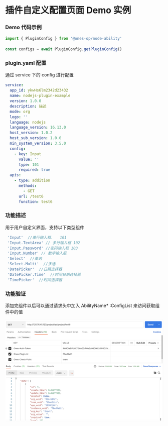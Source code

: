 # 插件自定义配置页面 Demo 实例

### Demo 代码示例

```typescript
import { PluginConfig } from '@ones-op/node-ability'

const configs = await PluginConfig.getPluginConfig()
```

### plugin.yaml 配置

通过 service 下的 config 进行配置

```yaml
service:
  app_id: ykwHs6lm2342d23432
  name: nodejs-plugin-example
  version: 1.0.0
  description: 描述
  mode: org
  logo: ''
  language: nodejs
  language_version: 16.13.0
  host_version: 1.0.2
  host_sub_version: 1.0.0
  min_system_version: 3.5.0
  config:
    - key: Input
      value: ''
      type: 101
      required: true
  apis:
    - type: addition
      methods:
        - GET
      url: /test6
      function: test6
```

### 功能描述

用于用户自定义界面，支持以下类型组件

```go
 'Input'  //单行输入框.   101
 'Input.TextArea' // 多行输入框 102
 'Input.Password' //密码输入框 103
 'Input.Number' // 数字输入框
 'Select'  //单选
 'Select.Multi'  //多选
 'DatePicker'  //日期选择器
 'DatePicker.Time'  //时间日期选择器
 'TimePicker'  //时间选择器
```

### 功能验证

添加完组件以后可以通过请求头中加入 AbilityName\* :ConfigList 来访问获取组件中的值

![image](./api-project-return-demo.png)
